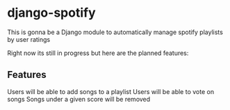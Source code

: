 # django-spotify
This is gonna be a Django module to automatically manage spotify playlists by user ratings

Right now its still in progress but here are the planned features:

## Features
Users will be able to add songs to a playlist 
Users will be able to vote on songs 
Songs under a given score will be removed 
